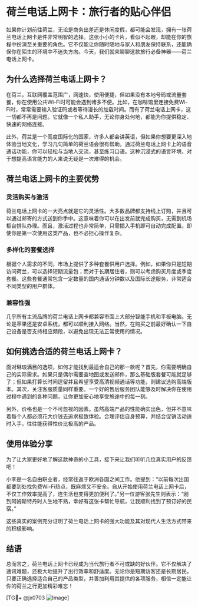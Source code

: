 # 荷兰电话上网卡：旅行者的贴心伴侣

如果你计划前往荷兰，无论是商务出差还是休闲度假，都可能会发现，拥有一张荷兰电话上网卡是件非常明智的选择。这张小小的卡片，看似不起眼，却能在你的旅程中扮演至关重要的角色。它不仅能让你随时随地与家人和朋友保持联系，还能确保你在陌生的环境中不迷失方向。今天，我们就来聊聊这款旅行必备神器——荷兰电话上网卡。

## 为什么选择荷兰电话上网卡？

在荷兰，互联网覆盖范围广，网速快，使用便捷，但如果没有本地号码或流量套餐，你在使用公共Wi-Fi时可能会遇到诸多不便。比如，在咖啡馆里连接免费Wi-Fi时，常常需要输入验证码或者等待漫长的加载时间。而有了荷兰电话上网卡，这一切都不再是问题。它就像一个私人助手，无论你身处何地，都能为你提供稳定、快速的网络连接。

此外，荷兰是一个高度国际化的国家，许多人都会讲英语，但如果你想要更深入地体验当地文化，学习几句简单的荷兰语会很有帮助。通过荷兰电话上网卡上的语音通话功能，你可以轻松与当地人交流，甚至练习口语。这种沉浸式的语言环境，对于想提高语言能力的人来说无疑是一次难得的机会。

## 荷兰电话上网卡的主要优势

### 灵活购买与激活

荷兰电话上网卡的一大亮点就是它的灵活性。大多数品牌都支持线上订购，并且可以通过邮寄的方式送到你手中。这意味着你可以在出发前就完成购买，无需到机场柜台排队办理。而且，激活过程也非常简单，只需插入手机即可自动完成配置。即使你是第一次使用这类产品，也不必担心操作复杂。

### 多样化的套餐选择

根据个人需求的不同，市场上提供了多种套餐供用户选择。例如，如果你只是短期访问荷兰，可以选择短期流量包；而对于长期居住者，则可以考虑购买月度或季度套餐。这些套餐通常包含一定数量的国内通话分钟数以及国际长途服务，非常适合不同类型的用户群体。

### 兼容性强

几乎所有主流品牌的荷兰电话上网卡都兼容市面上大部分智能手机和平板电脑。无论是苹果还是安卓系统，都可以顺利接入网络。当然，在购买之前最好确认一下自己设备是否支持相应频段，以避免出现无法正常使用的情况。

## 如何挑选合适的荷兰电话上网卡？

面对琳琅满目的选项，如何才能找到最适合自己的那一款呢？首先，你需要明确自己的实际需求。如果只是偶尔需要查地图或发送邮件，那么基础版套餐可能就足够了；但如果打算长时间逗留并且希望享受高清视频通话等功能，则建议选购高端版本。其次，关注客服质量同样重要。一个好的售后服务团队能够及时解决你在使用过程中遇到的各种问题，让你更加安心地享受旅途中的每一刻。

另外，价格也是一个不可忽视的因素。虽然高端产品的性能确实出色，但并不意味着每个人都必须花大价钱去追求极致体验。合理评估自身预算，并结合促销活动适时入手，往往能获得性价比极高的产品。

## 使用体验分享

为了让大家更好地了解这款神奇的小工具，接下来让我们听听几位真实用户的反馈吧！

小李是一名自由职业者，经常往返于欧洲各国之间工作。他提到：“以前每次出国都要到处找免费Wi-Fi热点，既麻烦又不安全。自从开始使用荷兰电话上网卡后，不仅工作效率提高了，连生活也变得更加便利了。”另一位游客张先生则表示：“刚到阿姆斯特丹时人生地不熟，幸好有这张卡帮忙导航，让我顺利找到了预订好的民宿。”

这些真实的案例充分证明了荷兰电话上网卡的强大功能及其对现代人生活方式带来的积极影响。

## 结语

总而言之，荷兰电话上网卡已经成为当代旅行者不可或缺的好伙伴。它不仅解决了通讯难题，还极大地提升了出行效率和舒适度。无论你是短期访客还是长期居民，只要正确选择适合自己的产品类型，并善加利用其提供的各项服务，相信一定能让你的荷兰之行更加精彩难忘！

[TG💪+ @jx0703 ![Image](https://github.com/user-attachments/assets/dbca1d08-cadb-493c-b0ec-ad6f7a83f270)]